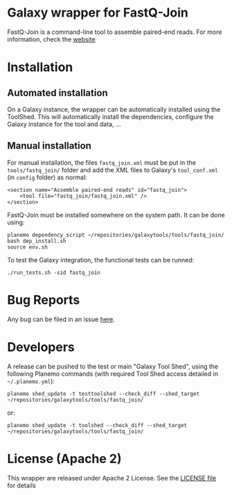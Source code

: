 Galaxy wrapper for FastQ-Join
=============================

FastQ-Join is a command-line tool to assemble paired-end reads. For more 
information, check the [website](https://code.google.com/p/ea-utils/wiki/FastqJoin)

# Installation

## Automated installation

On a Galaxy instance, the wrapper can be automatically installed using the 
ToolShed. This will automatically install the dependencies, configure the Galaxy
instance for the tool and data, ...

## Manual installation

For manual installation, the files `fastq_join.xml` must be put in the `tools/fastq_join/`
 folder and add the XML files to Galaxy's `tool_conf.xml` (in `config` folder) as 
normal:

```
<section name="Assemble paired-end reads" id="fastq_join">
    <tool file="fastq_join/fastq_join.xml" />
</section>
```

FastQ-Join must be installed somewhere on the system path. It can be done using:

```
planemo dependency_script ~/repositories/galaxytools/tools/fastq_join/
bash dep_install.sh
source env.sh
```

To test the Galaxy integration, the functional tests can be runned:

```
./run_tests.sh -sid fastq_join
```

# Bug Reports

Any bug can be filed in an issue [here](https://github.com/ASaiM/galaxytools/issues).

# Developers

A release can be pushed to the test or main "Galaxy Tool Shed", using the following 
Planemo commands (with required Tool Shed access detailed in `~/.planemo.yml`):

```
planemo shed_update -t testtoolshed --check_diff --shed_target ~/repositories/galaxytools/tools/fastq_join/
```

or:

```
planemo shed_update -t toolshed --check_diff --shed_target ~/repositories/galaxytools/tools/fastq_join/
```

# License (Apache 2) 

This wrapper are released under Apache 2 License. See the [LICENSE file](https://github.com/ASaiM/galaxytools/blob/master/LICENSE) for details